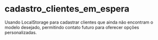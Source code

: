 # cadastro_clientes_em_espera
Usando LocalStorage para cadastrar clientes que ainda não encontram o modelo desejado, permitindo contato futuro para oferecer opções personalizadas.
